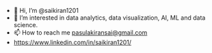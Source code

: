 - 👋 Hi, I’m @saikiran1201
- 👀 I’m interested in data analytics, data visualization, AI, ML and data science.
- 📫 How to reach me pasulakiransai@gmail.com
- https://www.linkedin.com/in/saikiran1201/

<!---
saikiran1201/saikiran1201 is a ✨ special ✨ repository because its `README.md` (this file) appears on your GitHub profile.
You can click the Preview link to take a look at your changes.
--->
